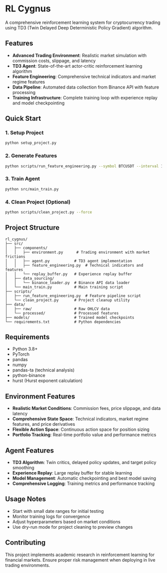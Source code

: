 # RL Cygnus

A comprehensive reinforcement learning system for cryptocurrency trading using TD3 (Twin Delayed Deep Deterministic Policy Gradient) algorithm.

## Features

- **Advanced Trading Environment**: Realistic market simulation with commission costs, slippage, and latency
- **TD3 Agent**: State-of-the-art actor-critic reinforcement learning algorithm
- **Feature Engineering**: Comprehensive technical indicators and market regime features
- **Data Pipeline**: Automated data collection from Binance API with feature processing
- **Training Infrastructure**: Complete training loop with experience replay and model checkpointing

## Quick Start

### 1. Setup Project
```bash
python setup_project.py
```

### 2. Generate Features
```bash
python scripts/run_feature_engineering.py --symbol BTCUSDT --interval 1h --start_date 2023-01-01 --end_date 2023-06-01
```

### 3. Train Agent
```bash
python src/main_train.py
```

### 4. Clean Project (Optional)
```bash
python scripts/clean_project.py --force
```

## Project Structure

```
rl_cygnus/
├── src/
│   ├── components/
│   │   ├── environment.py      # Trading environment with market frictions
│   │   ├── agent.py           # TD3 agent implementation
│   │   ├── feature_engineering.py  # Technical indicators and features
│   │   └── replay_buffer.py   # Experience replay buffer
│   ├── data_sourcing/
│   │   └── binance_loader.py  # Binance API data loader
│   └── main_train.py          # Main training script
├── scripts/
│   ├── run_feature_engineering.py  # Feature pipeline script
│   └── clean_project.py       # Project cleanup utility
├── data/
│   ├── raw/                   # Raw OHLCV data
│   └── processed/             # Processed features
├── models/                    # Trained model checkpoints
└── requirements.txt           # Python dependencies
```

## Requirements

- Python 3.8+
- PyTorch
- pandas
- numpy
- pandas-ta (technical analysis)
- python-binance
- hurst (Hurst exponent calculation)

## Environment Features

- **Realistic Market Conditions**: Commission fees, price slippage, and data latency
- **Comprehensive State Space**: Technical indicators, market regime features, and price derivatives
- **Flexible Action Space**: Continuous action space for position sizing
- **Portfolio Tracking**: Real-time portfolio value and performance metrics

## Agent Features

- **TD3 Algorithm**: Twin critics, delayed policy updates, and target policy smoothing
- **Experience Replay**: Large replay buffer for stable learning
- **Model Management**: Automatic checkpointing and best model saving
- **Comprehensive Logging**: Training metrics and performance tracking

## Usage Notes

- Start with small date ranges for initial testing
- Monitor training logs for convergence
- Adjust hyperparameters based on market conditions
- Use dry-run mode for project cleaning to preview changes

## Contributing

This project implements academic research in reinforcement learning for financial markets. Ensure proper risk management when deploying in live trading environments.
